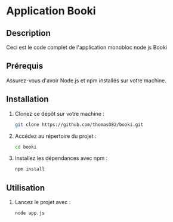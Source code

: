 # Application Booki

## Description
Ceci est le code complet de l'application monobloc node js Booki

## Prérequis
Assurez-vous d'avoir Node.js et npm installés sur votre machine.

## Installation
1. Clonez ce dépôt sur votre machine :
   ```bash
   git clone https://github.com/thomasO82/booki.git
2. Accédez au répertoire du projet :
    ```bash
    cd booki
3. Installez les dépendances avec npm :
    ```bash
    npm install
## Utilisation
1. Lancez le projet avec : 
    ```bash
    node app.js



